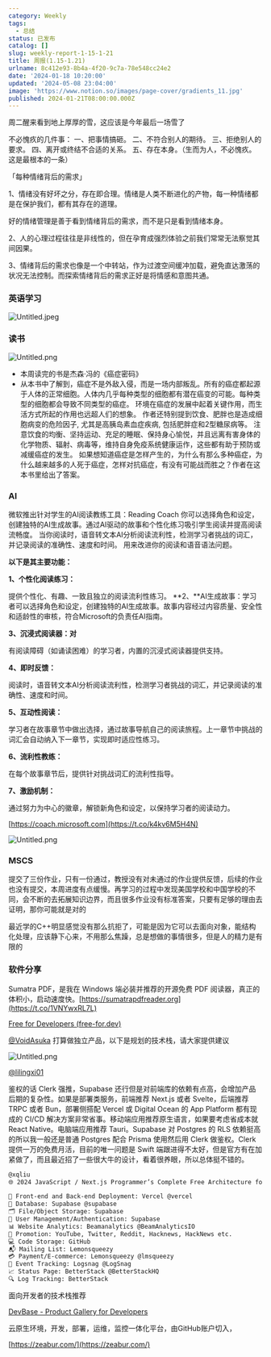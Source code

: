 ```yaml
---
category: Weekly
tags:
  - 总结
status: 已发布
catalog: []
slug: weekly-report-1-15-1-21
title: 周报(1.15-1.21)
urlname: 8c412e93-8b4a-4f20-9c7a-78e548cc24e2
date: '2024-01-18 10:20:00'
updated: '2024-05-08 23:04:00'
image: 'https://www.notion.so/images/page-cover/gradients_11.jpg'
published: 2024-01-21T08:00:00.000Z
---
```


周二醒来看到地上厚厚的雪，这应该是今年最后一场雪了


不必愧疚的几件事：
一、把事情搞砸。
二、不符合别人的期待。
三、拒绝别人的要求。
四、离开或终结不合适的关系。
五、存在本身。（生而为人，不必愧疚。这是最根本的一条）


「每种情绪背后的需求」


1、情绪没有好坏之分，存在即合理。情绪是人类不断进化的产物，每一种情绪都是在保护我们，都有其存在的道理。


好的情绪管理是善于看到情绪背后的需求，而不是只是看到情绪本身。


2、人的心理过程往往是非线性的，但在孕育成强烈体验之前我们常常无法察觉其间因果。


3、情绪背后的需求也像是一个中转站，作为过渡空间缓冲加载，避免直达激荡的状况无法控制。而探索情绪背后的需求正好是将情感和意图共通。


### 英语学习


![Untitled.jpeg](https://prod-files-secure.s3.us-west-2.amazonaws.com/5d24fe63-e567-4804-86f9-9fdc62e13082/faec46dc-9da5-4799-b905-c316418f1168/Untitled.jpeg?X-Amz-Algorithm=AWS4-HMAC-SHA256&X-Amz-Content-Sha256=UNSIGNED-PAYLOAD&X-Amz-Credential=ASIAZI2LB4663NC2TGYP%2F20250413%2Fus-west-2%2Fs3%2Faws4_request&X-Amz-Date=20250413T213318Z&X-Amz-Expires=3600&X-Amz-Security-Token=IQoJb3JpZ2luX2VjEHwaCXVzLXdlc3QtMiJGMEQCICF2L5gpX1o%2F6ySr7wQQlwbJSi5A9MUlzoBPciqADxv4AiAyXQSg6SXEsapTn5I2yW1Eo37C9p9%2F9hI7%2FNGN42EVsCqIBAj1%2F%2F%2F%2F%2F%2F%2F%2F%2F%2F8BEAAaDDYzNzQyMzE4MzgwNSIMRGlObnf%2F9%2FZ5BjMmKtwDvrxHQWLW9UbRYZwhJzhx%2FScA7Z7FL25kZf9C1%2BYcIWVcrcgrOsaVI9arRpWc2Sf2l0aPlwLp9c4Iv6NyzN7M8JkAZlyqdVVTWYUfxvzzbtC6CKaj7TDVWpPP5oRAzO6PvES8%2BBvRQpAgVd9vpOMI5KgB88zv55S%2B91kCd8Z1DNOmwKlY1sBZOYwaI8M%2BhKfargVz1rF0Z4Swb5ubzOY9G4LJMzS7136E6gp%2BCoqyXXmk9fIHsjf32L6rZqthvJgco4%2FiXmIt0P2aWN7x9kQraZqg%2By8XCXI0pARM%2BNCnsa%2F9uqikCDWU0stKtLWrlhSWFIMNIdunXKLJ0SnDLYoAGizvB0TQX2UjWF%2BS4x9RdvnZQchHCp%2BHfR1rpNxZ3QfwqKjT%2FSnB3Un9ampKjo3M53iIGl2RbmHBCPmYGNHoEt34UHGLK8GmYe%2FfSA%2BoCIPUGlGsZ44cUygNx9MQ0W%2BTCZB%2BYS61%2FTrmC6Bal4aSgscFDNjxBwZQ%2BuHGdXhPRrB%2BvlgtBUkzOSNlbI1LcY1Q3ljT7s0DLZzAiqJbREVR7rQJOZ0Uji%2BZEcFy3L5KqnsWwp8h5Z2WwvoOavvIIWUa3J9kSwzvg7nH4ucDqY9j9oqBttnMiwGnWJkQ0oUwka7wvwY6pgGjTlgCrxgQ18SYlFMUbzScl7clOsB5%2BqgDpT6NDsHB76dBg6tRjhRFUoXSjnp5xtEAXQ%2BgxwuIw0P55L%2BOxf%2B50%2ByIXPo97rUAJ1asv%2Bczk1exOBRbi7BQvJRhMdhI1DH2Okk7CNK3MK6igd2tRuE7oliJkbPjCne3MGExQ1mt7hMOEplsB1EpryEvePL%2F923CR7PBddJQdhHxxWbrg7EaACYxsMec&X-Amz-Signature=2f09636bcfce6e38920f48e24b451a681ea3d4ded0c75ec43d7d7a407776bd42&X-Amz-SignedHeaders=host&x-id=GetObject)


### 读书


![Untitled.png](https://prod-files-secure.s3.us-west-2.amazonaws.com/5d24fe63-e567-4804-86f9-9fdc62e13082/08aff459-da99-4ed5-87c6-1f4c95b62ac3/Untitled.png?X-Amz-Algorithm=AWS4-HMAC-SHA256&X-Amz-Content-Sha256=UNSIGNED-PAYLOAD&X-Amz-Credential=ASIAZI2LB4663NC2TGYP%2F20250413%2Fus-west-2%2Fs3%2Faws4_request&X-Amz-Date=20250413T213318Z&X-Amz-Expires=3600&X-Amz-Security-Token=IQoJb3JpZ2luX2VjEHwaCXVzLXdlc3QtMiJGMEQCICF2L5gpX1o%2F6ySr7wQQlwbJSi5A9MUlzoBPciqADxv4AiAyXQSg6SXEsapTn5I2yW1Eo37C9p9%2F9hI7%2FNGN42EVsCqIBAj1%2F%2F%2F%2F%2F%2F%2F%2F%2F%2F8BEAAaDDYzNzQyMzE4MzgwNSIMRGlObnf%2F9%2FZ5BjMmKtwDvrxHQWLW9UbRYZwhJzhx%2FScA7Z7FL25kZf9C1%2BYcIWVcrcgrOsaVI9arRpWc2Sf2l0aPlwLp9c4Iv6NyzN7M8JkAZlyqdVVTWYUfxvzzbtC6CKaj7TDVWpPP5oRAzO6PvES8%2BBvRQpAgVd9vpOMI5KgB88zv55S%2B91kCd8Z1DNOmwKlY1sBZOYwaI8M%2BhKfargVz1rF0Z4Swb5ubzOY9G4LJMzS7136E6gp%2BCoqyXXmk9fIHsjf32L6rZqthvJgco4%2FiXmIt0P2aWN7x9kQraZqg%2By8XCXI0pARM%2BNCnsa%2F9uqikCDWU0stKtLWrlhSWFIMNIdunXKLJ0SnDLYoAGizvB0TQX2UjWF%2BS4x9RdvnZQchHCp%2BHfR1rpNxZ3QfwqKjT%2FSnB3Un9ampKjo3M53iIGl2RbmHBCPmYGNHoEt34UHGLK8GmYe%2FfSA%2BoCIPUGlGsZ44cUygNx9MQ0W%2BTCZB%2BYS61%2FTrmC6Bal4aSgscFDNjxBwZQ%2BuHGdXhPRrB%2BvlgtBUkzOSNlbI1LcY1Q3ljT7s0DLZzAiqJbREVR7rQJOZ0Uji%2BZEcFy3L5KqnsWwp8h5Z2WwvoOavvIIWUa3J9kSwzvg7nH4ucDqY9j9oqBttnMiwGnWJkQ0oUwka7wvwY6pgGjTlgCrxgQ18SYlFMUbzScl7clOsB5%2BqgDpT6NDsHB76dBg6tRjhRFUoXSjnp5xtEAXQ%2BgxwuIw0P55L%2BOxf%2B50%2ByIXPo97rUAJ1asv%2Bczk1exOBRbi7BQvJRhMdhI1DH2Okk7CNK3MK6igd2tRuE7oliJkbPjCne3MGExQ1mt7hMOEplsB1EpryEvePL%2F923CR7PBddJQdhHxxWbrg7EaACYxsMec&X-Amz-Signature=55bd1a2ffc0af0fc3d0a899392e07c485b43e3364548d7e402c6235b4677fc0e&X-Amz-SignedHeaders=host&x-id=GetObject)

- 本周读完的书是杰森·冯的《癌症密码》
- 从本书中了解到，癌症不是外敌入侵，而是一场内部叛乱。所有的癌症都起源于人体的正常细胞。人体内几乎每种类型的细胞都有潜在癌变的可能。每种类型的细胞都会导致不同类型的癌症。
环境在癌症的发展中起着关键作用，而生活方式所起的作用也远超人们的想象。
作者还特别提到饮食、肥胖也是造成细胞病变的危险因子, 尤其是高胰岛素血症疾病, 包括肥胖症和2型糖尿病等。
注意饮食的均衡、坚持运动、充足的睡眠、保持身心愉悦，并且远离有害身体的化学物质、辐射、病毒等，维持自身免疫系统健康运作，这些都有助于预防或减缓癌症的发生。
如果想知道癌症是怎样产生的，为什么有那么多种癌症，为什么越来越多的人死于癌症，怎样对抗癌症，有没有可能战而胜之？作者在这本书里给出了答案。

### AI


微软推出针对学生的AI阅读教练工具：Reading Coach
你可以选择角色和设定，创建独特的AI生成故事。通过AI驱动的故事和个性化练习吸引学生阅读并提高阅读流畅度。
当你阅读时，语音转文本AI分析阅读流利性，检测学习者挑战的词汇，并记录阅读的准确性、速度和时间。
用来改进你的阅读和语音语法问题。


**以下是其主要功能：**


**1、个性化阅读练习：**


提供个性化、有趣、一致且独立的阅读流利性练习。
**2、**AI生成故事：学习者可以选择角色和设定，创建独特的AI生成故事。故事内容经过内容质量、安全性和适龄性的审核，符合Microsoft的负责任AI指南。


**3、沉浸式阅读器：对**


有阅读障碍（如诵读困难）的学习者，内置的沉浸式阅读器提供支持。


**4、即时反馈：**


阅读时，语音转文本AI分析阅读流利性，检测学习者挑战的词汇，并记录阅读的准确性、速度和时间。


**5、互动性阅读：**


学习者在故事章节中做出选择，通过故事导航自己的阅读旅程。上一章节中挑战的词汇会自动纳入下一章节，实现即时适应性练习。


**6、流利性教练：**


在每个故事章节后，提供针对挑战词汇的流利性指导。


**7、激励机制：**


通过努力为中心的徽章，解锁新角色和设定，以保持学习者的阅读动力。


[https://coach.microsoft.com](https://t.co/k4kv6M5H4N)


![Untitled.png](https://prod-files-secure.s3.us-west-2.amazonaws.com/5d24fe63-e567-4804-86f9-9fdc62e13082/8f53d036-0cfc-469d-a837-f15107675ae4/Untitled.png?X-Amz-Algorithm=AWS4-HMAC-SHA256&X-Amz-Content-Sha256=UNSIGNED-PAYLOAD&X-Amz-Credential=ASIAZI2LB4663NC2TGYP%2F20250413%2Fus-west-2%2Fs3%2Faws4_request&X-Amz-Date=20250413T213318Z&X-Amz-Expires=3600&X-Amz-Security-Token=IQoJb3JpZ2luX2VjEHwaCXVzLXdlc3QtMiJGMEQCICF2L5gpX1o%2F6ySr7wQQlwbJSi5A9MUlzoBPciqADxv4AiAyXQSg6SXEsapTn5I2yW1Eo37C9p9%2F9hI7%2FNGN42EVsCqIBAj1%2F%2F%2F%2F%2F%2F%2F%2F%2F%2F8BEAAaDDYzNzQyMzE4MzgwNSIMRGlObnf%2F9%2FZ5BjMmKtwDvrxHQWLW9UbRYZwhJzhx%2FScA7Z7FL25kZf9C1%2BYcIWVcrcgrOsaVI9arRpWc2Sf2l0aPlwLp9c4Iv6NyzN7M8JkAZlyqdVVTWYUfxvzzbtC6CKaj7TDVWpPP5oRAzO6PvES8%2BBvRQpAgVd9vpOMI5KgB88zv55S%2B91kCd8Z1DNOmwKlY1sBZOYwaI8M%2BhKfargVz1rF0Z4Swb5ubzOY9G4LJMzS7136E6gp%2BCoqyXXmk9fIHsjf32L6rZqthvJgco4%2FiXmIt0P2aWN7x9kQraZqg%2By8XCXI0pARM%2BNCnsa%2F9uqikCDWU0stKtLWrlhSWFIMNIdunXKLJ0SnDLYoAGizvB0TQX2UjWF%2BS4x9RdvnZQchHCp%2BHfR1rpNxZ3QfwqKjT%2FSnB3Un9ampKjo3M53iIGl2RbmHBCPmYGNHoEt34UHGLK8GmYe%2FfSA%2BoCIPUGlGsZ44cUygNx9MQ0W%2BTCZB%2BYS61%2FTrmC6Bal4aSgscFDNjxBwZQ%2BuHGdXhPRrB%2BvlgtBUkzOSNlbI1LcY1Q3ljT7s0DLZzAiqJbREVR7rQJOZ0Uji%2BZEcFy3L5KqnsWwp8h5Z2WwvoOavvIIWUa3J9kSwzvg7nH4ucDqY9j9oqBttnMiwGnWJkQ0oUwka7wvwY6pgGjTlgCrxgQ18SYlFMUbzScl7clOsB5%2BqgDpT6NDsHB76dBg6tRjhRFUoXSjnp5xtEAXQ%2BgxwuIw0P55L%2BOxf%2B50%2ByIXPo97rUAJ1asv%2Bczk1exOBRbi7BQvJRhMdhI1DH2Okk7CNK3MK6igd2tRuE7oliJkbPjCne3MGExQ1mt7hMOEplsB1EpryEvePL%2F923CR7PBddJQdhHxxWbrg7EaACYxsMec&X-Amz-Signature=955f7a4d9bc6b5b4432b0bd061fa376bd4ec44180756f44aadcddbbb5a6aa9e0&X-Amz-SignedHeaders=host&x-id=GetObject)


### MSCS


提交了三份作业，只有一份通过，教授没有对未通过的作业提供反馈，后续的作业也没有提交，本周进度有点缓慢。再学习的过程中发现美国学校和中国学校的不同，会不断的去拓展知识边界，而且很多作业没有标准答案，只要有足够的理由去证明，那你可能就是对的


最近学的C++明显感觉没有那么抗拒了，可能是因为它可以去面向对象，能结构化处理，应该静下心来，不用那么焦躁，总是想做的事情很多，但是人的精力是有限的


### 软件分享


Sumatra PDF，是我在 Windows 端必装并推荐的开源免费 PDF 阅读器，真正的体积小，启动速度快。[https://sumatrapdfreader.org](https://t.co/1VNYwxRL7L)


[Free for Developers (free-for.dev)](https://free-for.dev/#/)


[@VoidAsuka](https://twitter.com/VoidAsuka) 打算做独立产品，以下是规划的技术栈，请大家提供建议


![Untitled.png](https://prod-files-secure.s3.us-west-2.amazonaws.com/5d24fe63-e567-4804-86f9-9fdc62e13082/93561a3c-b2bc-4a43-bbc5-67e3f740ed5e/Untitled.png?X-Amz-Algorithm=AWS4-HMAC-SHA256&X-Amz-Content-Sha256=UNSIGNED-PAYLOAD&X-Amz-Credential=ASIAZI2LB4663NC2TGYP%2F20250413%2Fus-west-2%2Fs3%2Faws4_request&X-Amz-Date=20250413T213318Z&X-Amz-Expires=3600&X-Amz-Security-Token=IQoJb3JpZ2luX2VjEHwaCXVzLXdlc3QtMiJGMEQCICF2L5gpX1o%2F6ySr7wQQlwbJSi5A9MUlzoBPciqADxv4AiAyXQSg6SXEsapTn5I2yW1Eo37C9p9%2F9hI7%2FNGN42EVsCqIBAj1%2F%2F%2F%2F%2F%2F%2F%2F%2F%2F8BEAAaDDYzNzQyMzE4MzgwNSIMRGlObnf%2F9%2FZ5BjMmKtwDvrxHQWLW9UbRYZwhJzhx%2FScA7Z7FL25kZf9C1%2BYcIWVcrcgrOsaVI9arRpWc2Sf2l0aPlwLp9c4Iv6NyzN7M8JkAZlyqdVVTWYUfxvzzbtC6CKaj7TDVWpPP5oRAzO6PvES8%2BBvRQpAgVd9vpOMI5KgB88zv55S%2B91kCd8Z1DNOmwKlY1sBZOYwaI8M%2BhKfargVz1rF0Z4Swb5ubzOY9G4LJMzS7136E6gp%2BCoqyXXmk9fIHsjf32L6rZqthvJgco4%2FiXmIt0P2aWN7x9kQraZqg%2By8XCXI0pARM%2BNCnsa%2F9uqikCDWU0stKtLWrlhSWFIMNIdunXKLJ0SnDLYoAGizvB0TQX2UjWF%2BS4x9RdvnZQchHCp%2BHfR1rpNxZ3QfwqKjT%2FSnB3Un9ampKjo3M53iIGl2RbmHBCPmYGNHoEt34UHGLK8GmYe%2FfSA%2BoCIPUGlGsZ44cUygNx9MQ0W%2BTCZB%2BYS61%2FTrmC6Bal4aSgscFDNjxBwZQ%2BuHGdXhPRrB%2BvlgtBUkzOSNlbI1LcY1Q3ljT7s0DLZzAiqJbREVR7rQJOZ0Uji%2BZEcFy3L5KqnsWwp8h5Z2WwvoOavvIIWUa3J9kSwzvg7nH4ucDqY9j9oqBttnMiwGnWJkQ0oUwka7wvwY6pgGjTlgCrxgQ18SYlFMUbzScl7clOsB5%2BqgDpT6NDsHB76dBg6tRjhRFUoXSjnp5xtEAXQ%2BgxwuIw0P55L%2BOxf%2B50%2ByIXPo97rUAJ1asv%2Bczk1exOBRbi7BQvJRhMdhI1DH2Okk7CNK3MK6igd2tRuE7oliJkbPjCne3MGExQ1mt7hMOEplsB1EpryEvePL%2F923CR7PBddJQdhHxxWbrg7EaACYxsMec&X-Amz-Signature=e872f5e6329c2b1725df42923917acf652934b939f533ae5f9d6c1d0a998e69b&X-Amz-SignedHeaders=host&x-id=GetObject)


[@lilingxi01](https://twitter.com/lilingxi01)


鉴权的话 Clerk 强推，Supabase 还行但是对前端库的依赖有点高，会增加产品后期的复杂性。如果是部署类服务，前端推荐 Next.js 或者 Svelte，后端推荐 TRPC 或者 Bun，部署侧搭配 Vercel 或 Digital Ocean 的 App Platform 都有现成的 CI/CD 解决方案非常省事。移动端应用推荐原生语言，如果要考虑省成本就 React Native。电脑端应用推荐 Tauri。Supabase 对 Postgres 的 RLS 依赖挺高的所以我一般还是普通 Postgres 配合 Prisma 使用然后用 Clerk 做鉴权。Clerk 提供一万的免费月活，目前的唯一问题是 Swift 端跟进得不太好，但是官方有在加紧做了，而且最近招了一些很大牛的设计，看着很养眼，所以总体挺不错的。


```markdown
@xqliu
🌐 2024 JavaScript / Next.js Programmer’s Complete Free Architecture for solo entrepreneur:

🔧 Front-end and Back-end Deployment: Vercel @vercel
💾 Database: Supabase @supabase
🗂️ File/Object Storage: Supabase
👥 User Management/Authentication: Supabase
📊 Website Analytics: Beamanalytics @BeamAnalyticsIO
📣 Promotion: YouTube, Twitter, Reddit, Hacknews, HackNews etc. 
💻 Code Storage: GitHub
📬 Mailing List: Lemonsqueezy
💳 Payment/E-commerce: Lemonsqueezy @lmsqueezy
📌 Event Tracking: Logsnag @LogSnag
📈 Status Page: BetterStack @BetterStackHQ
🔍 Log Tracking: BetterStack
```


面向开发者的技术栈推荐


[DevBase - Product Gallery for Developers](https://devbase.fyi/)


云原生环境，开发，部署，运维，监控一体化平台，由GitHub账户切入，


[https://zeabur.com/](https://zeabur.com/)

